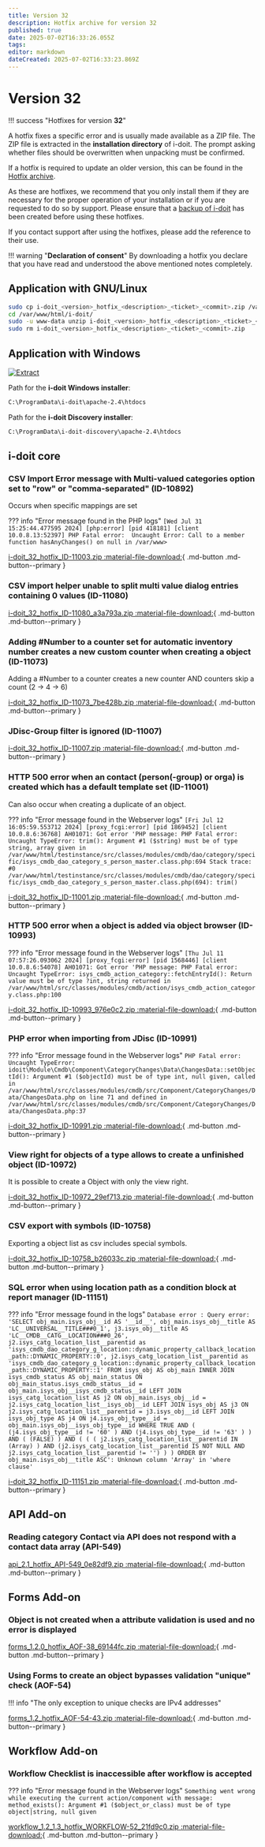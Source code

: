 ```yaml
---
title: Version 32
description: Hotfix archive for version 32
published: true
date: 2025-07-02T16:33:26.055Z
tags: 
editor: markdown
dateCreated: 2025-07-02T16:33:23.869Z
---
```


# Version 32

!!! success "Hotfixes for version **32**"

A hotfix fixes a specific error and is usually made available as a ZIP file. The ZIP file is extracted in the **installation directory** of i-doit. The prompt asking whether files should be overwritten when unpacking must be confirmed.

If a hotfix is required to update an older version, this can be found in the [Hotfix archive](index.md).

As these are hotfixes, we recommend that you only install them if they are necessary for the proper operation of your installation or if you are requested to do so by support. Please ensure that a [backup of i-doit](../../../maintenance-and-operation/backup-and-recovery/index.md) has been created before using these hotfixes.

If you contact support after using the hotfixes, please add the reference to their use.

!!! warning "**Declaration of consent**"
    By downloading a hotfix you declare that you have read and understood the above mentioned notes completely.

## Application with GNU/Linux

```sh
sudo cp i-doit_<version>_hotfix_<description>_<ticket>_<commit>.zip /var/www/html/i-doit/
cd /var/www/html/i-doit/
sudo -u www-data unzip i-doit_<version>_hotfix_<description>_<ticket>_<commit>.zip
sudo rm i-doit_<version>_hotfix_<description>_<ticket>_<commit>.zip
```

## Application with Windows

[![Extract](../../../assets/images/en/system-administration/hotfixes/example-windows-zip.png)](../../../assets/images/en/system-administration/hotfixes/example-windows-zip.png)

Path for the **i-doit Windows installer**:

```txt
C:\ProgramData\i-doit\apache-2.4\htdocs
```

Path for the **i-doit Discovery installer**:

```txt
C:\ProgramData\i-doit-discovery\apache-2.4\htdocs
```

## i-doit core

### CSV Import Error message with Multi-valued categories option set to "row" or "comma-separated" (ID-10892)

Occurs when specific mappings are set

??? info "Error message found in the PHP logs"
    ```
    [Wed Jul 31 15:25:44.477595 2024] [php:error] [pid 418181] [client 10.0.8.13:52397] PHP Fatal error:  Uncaught Error: Call to a member function hasAnyChanges() on null in /var/www>
    ```

[i-doit_32_hotfix_ID-11003.zip :material-file-download:](../../../assets/downloads/hotfixes/32/i-doit_32_hotfix_ID-11003.zip){ .md-button .md-button--primary }

### CSV import helper unable to split multi value dialog entries containing 0 values (ID-11080)

[i-doit_32_hotfix_ID-11080_a3a793a.zip :material-file-download:](../../../assets/downloads/hotfixes/32/i-doit_32_hotfix_ID-11080_a3a793a.zip){ .md-button .md-button--primary }

### Adding #Number to a counter set for automatic inventory number creates a new custom counter when creating a object (ID-11073)

Adding a #Number to a counter creates a new counter AND counters skip a count (2 -> 4 -> 6)

[i-doit_32_hotfix_ID-11073_7be428b.zip :material-file-download:](../../../assets/downloads/hotfixes/32/i-doit_32_hotfix_ID-11073_7be428b.zip){ .md-button .md-button--primary }

### JDisc-Group filter is ignored (ID-11007)

[i-doit_32_hotfix_ID-11007.zip :material-file-download:](../../../assets/downloads/hotfixes/32/i-doit_32_hotfix_ID-11007.zip){ .md-button .md-button--primary }

### HTTP 500 error when an contact (person(-group) or orga) is created which has a default template set (ID-11001)

Can also occur when creating a duplicate of an object.

??? info "Error message found in the Webserver logs"
    ```
    [Fri Jul 12 16:05:59.553712 2024] [proxy_fcgi:error] [pid 1869452] [client 10.0.8.6:36768] AH01071: Got error 'PHP message: PHP Fatal error:  Uncaught TypeError: trim(): Argument #1 ($string) must be of type string, array given in /var/www/html/testinstance/src/classes/modules/cmdb/dao/category/specific/isys_cmdb_dao_category_s_person_master.class.php:694 Stack trace: #0 /var/www/html/testinstance/src/classes/modules/cmdb/dao/category/specific/isys_cmdb_dao_category_s_person_master.class.php(694): trim()
    ```

[i-doit_32_hotfix_ID-11001.zip :material-file-download:](../../../assets/downloads/hotfixes/32/i-doit_32_hotfix_ID-11001.zip){ .md-button .md-button--primary }

### HTTP 500 error when a object is added via object browser (ID-10993)

??? info "Error message found in the Webserver logs"
    ```
    [Thu Jul 11 07:57:26.093062 2024] [proxy_fcgi:error] [pid 1568446] [client 10.0.8.6:54078] AH01071: Got error 'PHP message: PHP Fatal error:  Uncaught TypeError:
    isys_cmdb_action_category::fetchEntryId(): Return value must be of type ?int, string returned in
    /var/www/html/src/classes/modules/cmdb/action/isys_cmdb_action_category.class.php:100
    ```

[i-doit_32_hotfix_ID-10993_976e0c2.zip :material-file-download:](../../../assets/downloads/hotfixes/32/i-doit_32_hotfix_ID-10993_976e0c2.zip){ .md-button .md-button--primary }

### PHP error when importing from JDisc (ID-10991)

??? info "Error message found in the Webserver logs"
    ```
    PHP Fatal error: Uncaught TypeError: idoit\Module\Cmdb\Component\CategoryChanges\Data\ChangesData::setObjectId():
    Argument #1 ($objectId) must be of type int, null given, called in /var/www/html/src/classes/modules/cmdb/src/Component/CategoryChanges/Data/ChangesData.php on line 71
    and defined in /var/www/html/src/classes/modules/cmdb/src/Component/CategoryChanges/Data/ChangesData.php:37
    ```

[i-doit_32_hotfix_ID-10991.zip :material-file-download:](../../../assets/downloads/hotfixes/32/i-doit_32_hotfix_ID-10991.zip){ .md-button .md-button--primary }

### View right for objects of a type allows to create a unfinished object (ID-10972)

It is possible to create a Object with only the view right.

[i-doit_32_hotfix_ID-10972_29ef713.zip :material-file-download:](../../../assets/downloads/hotfixes/32/i-doit_32_hotfix_ID-10972_29ef713.zip){ .md-button .md-button--primary }

### CSV export with symbols (ID-10758)

Exporting a object list as csv includes special symbols.

[i-doit_32_hotfix_ID-10758_b26033c.zip :material-file-download:](../../../assets/downloads/hotfixes/32/i-doit_32_hotfix_ID-10758_b26033c.zip){ .md-button .md-button--primary }

### SQL error when using location path as a condition block at report manager (ID-11151)

??? info "Error message found in the logs"
    ```
    Database error : Query error: 'SELECT obj_main.isys_obj__id AS '__id__', obj_main.isys_obj__title AS 'LC__UNIVERSAL__TITLE###0_1', j3.isys_obj__title AS 'LC__CMDB__CATG__LOCATION###0_26', j2.isys_catg_location_list__parentid as 'isys_cmdb_dao_category_g_location::dynamic_property_callback_location_path::DYNAMIC_PROPERTY::0', j2.isys_catg_location_list__parentid as 'isys_cmdb_dao_category_g_location::dynamic_property_callback_location_path::DYNAMIC_PROPERTY::1' FROM isys_obj AS obj_main INNER JOIN isys_cmdb_status AS obj_main_status ON obj_main_status.isys_cmdb_status__id = obj_main.isys_obj__isys_cmdb_status__id LEFT JOIN isys_catg_location_list AS j2 ON obj_main.isys_obj__id = j2.isys_catg_location_list__isys_obj__id LEFT JOIN isys_obj AS j3 ON j2.isys_catg_location_list__parentid = j3.isys_obj__id LEFT JOIN isys_obj_type AS j4 ON j4.isys_obj_type__id = obj_main.isys_obj__isys_obj_type__id WHERE TRUE AND ( (j4.isys_obj_type__id != '60' ) AND (j4.isys_obj_type__id != '63' ) ) AND ( (FALSE) ) AND ( ( ( j2.isys_catg_location_list__parentid IN (Array) ) AND (j2.isys_catg_location_list__parentid IS NOT NULL AND j2.isys_catg_location_list__parentid != '') ) ) ORDER BY obj_main.isys_obj__title ASC': Unknown column 'Array' in 'where clause'
    ```

[i-doit_32_hotfix_ID-11151.zip :material-file-download:](../../../assets/downloads/hotfixes/32/i-doit_32_hotfix_ID-11151.zip){ .md-button .md-button--primary }

## API Add-on

### Reading category Contact via API does not respond with a contact data array (API-549)

[api_2.1_hotfix_API-549_0e82df9.zip :material-file-download:](../../../assets/downloads/hotfixes/api/api_2.1_hotfix_API-549_0e82df9.zip){ .md-button .md-button--primary }

## Forms Add-on

### Object is not created when a attribute validation is used and no error is displayed

[forms_1.2.0_hotfix_AOF-38_69144fc.zip :material-file-download:](../../../assets/downloads/hotfixes/forms/forms_1.2.0_hotfix_AOF-38_69144fc.zip){ .md-button .md-button--primary }

### Using Forms to create an object bypasses validation "unique" check (AOF-54)

!!! info "The only exception to unique checks are IPv4 addresses"

[forms_1.2_hotfix_AOF-54-43.zip :material-file-download:](../../../assets/downloads/hotfixes/forms/forms_1.2_hotfix_AOF-54-43.zip){ .md-button .md-button--primary }

## Workflow Add-on

### Workflow Checklist is inaccessible after workflow is accepted

??? info "Error message found in the Webserver logs"
    ```
    Something went wrong while executing the current action/component with message: method_exists(): Argument #1 ($object_or_class) must be of type object|string, null given
    ```

[workflow_1.2_1.3_hotfix_WORKFLOW-52_21fd9c0.zip :material-file-download:](../../../assets/downloads/hotfixes/workflow/workflow_1.2_1.3_hotfix_WORKFLOW-52_21fd9c0.zip){ .md-button .md-button--primary }
